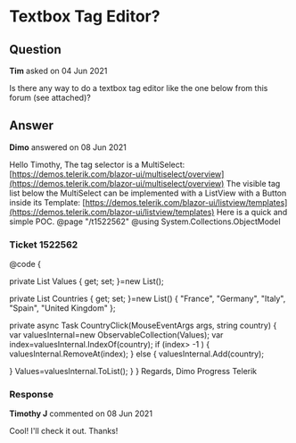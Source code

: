 # Textbox Tag Editor?

## Question

**Tim** asked on 04 Jun 2021

Is there any way to do a textbox tag editor like the one below from this forum (see attached)?

## Answer

**Dimo** answered on 08 Jun 2021

Hello Timothy, The tag selector is a MultiSelect: [https://demos.telerik.com/blazor-ui/multiselect/overview](https://demos.telerik.com/blazor-ui/multiselect/overview) The visible tag list below the MultiSelect can be implemented with a ListView with a Button inside its Template: [https://demos.telerik.com/blazor-ui/listview/templates](https://demos.telerik.com/blazor-ui/listview/templates) Here is a quick and simple POC. @page "/t1522562" @using System.Collections.ObjectModel

<h3>Ticket 1522562 </h3> <TelerikMultiSelect Data="@Countries" @bind-Value="@Values" Filterable="true" Placeholder="type a country" Width="600px"> </TelerikMultiSelect> <TelerikListView Data="@Countries" Class="tag-list"> <Template> <TelerikButton OnClick="(MouseEventArgs args)=> CountryClick(args, context)"> @context </TelerikButton> </Template> </TelerikListView> <style>.tag-list { border: 0; margin-top: 1em;
}.tag-list.k-listview-content { overflow: visible;
}.tag-list.k-button { margin-right: . 4em;
} </style> @code {

private List<string> Values { get; set; }=new List<string>();

private List<string> Countries { get; set; }=new List<string>() { "France", "Germany", "Italy", "Spain", "United Kingdom" };

private async Task CountryClick(MouseEventArgs args, string country)
{ var valuesInternal=new ObservableCollection<string>(Values); var index=valuesInternal.IndexOf(country); if (index> -1 )
{
valuesInternal.RemoveAt(index);
} else {
valuesInternal.Add(country);

}
Values=valuesInternal.ToList<string>();
}
} Regards, Dimo Progress Telerik

### Response

**Timothy J** commented on 08 Jun 2021

Cool! I'll check it out. Thanks!
